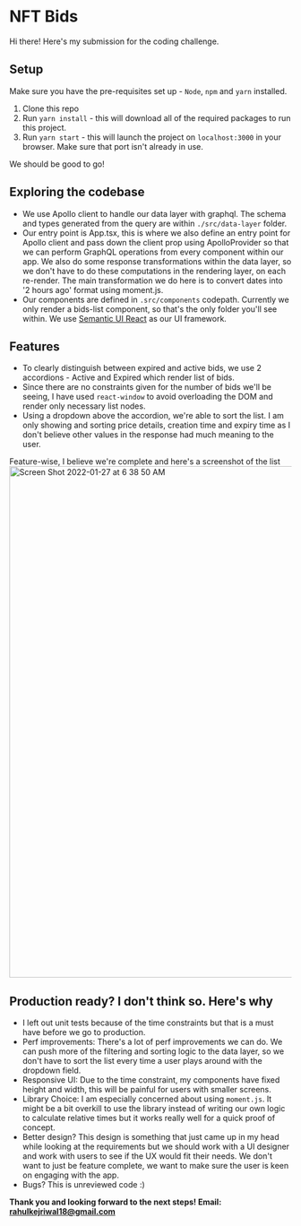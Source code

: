 # NFT Bids
Hi there! Here's my submission for the coding challenge.
## Setup
Make sure you have the pre-requisites set up - `Node`, `npm` and `yarn` installed. 
1. Clone this repo
2. Run `yarn install` - this will download all of the required packages to run this project. 
3. Run `yarn start` - this will launch the project on `localhost:3000` in your browser. Make sure that port isn't already in use.

We should be good to go! 

## Exploring the codebase
- We use Apollo client to handle our data layer with graphql. The schema and types generated from the query are within `./src/data-layer` folder. 
- Our entry point is App.tsx, this is where we also define an entry point for Apollo client and pass down the client prop using ApolloProvider so that we can perform GraphQL operations from every component within our app. We also do some response transformations within the data layer, so we don't have to do these computations in the rendering layer, on each re-render. The main transformation we do here is to convert dates into '2 hours ago' format using moment.js. 
- Our components are defined in `.src/components` codepath. Currently we only render a bids-list component, so that's the only folder you'll see within. We use [Semantic UI React](https://react.semantic-ui.com/) as our UI framework. 

## Features
- To clearly distinguish between expired and active bids, we use 2 accordions - Active and Expired which render list of bids. 
- Since there are no constraints given for the number of bids we'll be seeing, I have used `react-window` to avoid overloading the DOM and render only necessary list nodes. 
- Using a dropdown above the accordion, we're able to sort the list. I am only showing and sorting price details, creation time and expiry time as I don't believe other values in the response had much meaning to the user. 

Feature-wise, I believe we're complete and here's a screenshot of the list <img width="913" alt="Screen Shot 2022-01-27 at 6 38 50 AM" src="https://user-images.githubusercontent.com/40424270/151381181-5b7ace19-cb35-42a7-93e6-21d098b83c67.png">

## Production ready? I don't think so. Here's why
- I left out unit tests because of the time constraints but that is a must have before we go to production. 
- Perf improvements: There's a lot of perf improvements we can do. We can push more of the filtering and sorting logic to the data layer, so we don't have to sort the list every time a user plays around with the dropdown field. 
- Responsive UI: Due to the time constraint, my components have fixed height and width, this will be painful for users with smaller screens.
- Library Choice: I am especially concerned about using `moment.js`. It might be a bit overkill to use the library instead of writing our own logic to calculate relative times but it works really well for a quick proof of concept. 
- Better design? This design is something that just came up in my head while looking at the requirements but we should work with a UI designer and work with users to see if the UX would fit their needs. We don't want to just be feature complete, we want to make sure the user is keen on engaging with the app. 
- Bugs? This is unreviewed code :)

**Thank you and looking forward to the next steps! Email: rahulkejriwal18@gmail.com**
